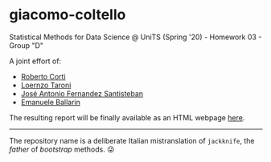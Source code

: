 # giacomo-coltello

Statistical Methods for Data Science @ UniTS (Spring '20) - Homework 03 - Group "D"

A joint effort of:  
- [Roberto Corti](https://github.com/RobertoCorti)  
- [Loernzo Taroni](https://github.com/LorenzoTaroni)  
- [José Antonio Fernandez Santisteban](https://github.com/jose-dscience)  
- [Emanuele Ballarin](https://github.com/emaballarin)  


The resulting report will be finally available as an HTML webpage [here](https://ballarin.cc/dsscmirror/smds/hw03/03_homework.html).


---
The repository name is a deliberate Italian mistranslation of `jackknife`, the *father* of *bootstrap* methods. :stuck_out_tongue_winking_eye:
